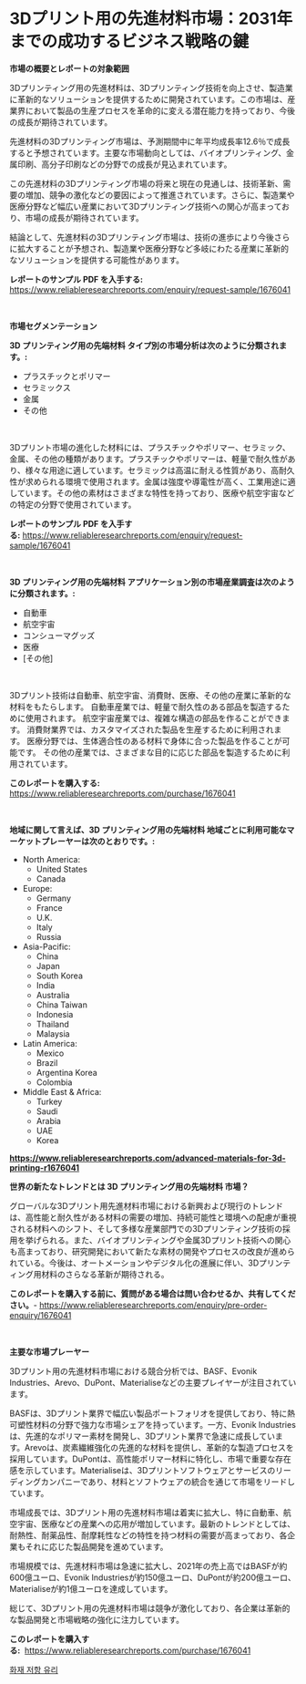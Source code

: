<p><h1>3Dプリント用の先進材料市場：2031年までの成功するビジネス戦略の鍵</h1></p><p><strong>市場の概要とレポートの対象範囲</strong></p>
<p><p>3Dプリンティング用の先進材料は、3Dプリンティング技術を向上させ、製造業に革新的なソリューションを提供するために開発されています。この市場は、産業界において製品の生産プロセスを革命的に変える潜在能力を持っており、今後の成長が期待されています。</p><p>先進材料の3Dプリンティング市場は、予測期間中に年平均成長率12.6％で成長すると予想されています。主要な市場動向としては、バイオプリンティング、金属印刷、高分子印刷などの分野での成長が見込まれています。</p><p>この先進材料の3Dプリンティング市場の将来と現在の見通しは、技術革新、需要の増加、競争の激化などの要因によって推進されています。さらに、製造業や医療分野など幅広い産業において3Dプリンティング技術への関心が高まっており、市場の成長が期待されています。</p><p>結論として、先進材料の3Dプリンティング市場は、技術の進歩により今後さらに拡大することが予想され、製造業や医療分野など多岐にわたる産業に革新的なソリューションを提供する可能性があります。</p></p>
<p><strong>レポートのサンプル PDF を入手する:</strong> <a href="https://www.reliableresearchreports.com/enquiry/request-sample/1676041">https://www.reliableresearchreports.com/enquiry/request-sample/1676041</a></p>
<p>&nbsp;</p>
<p><strong>市場セグメンテーション</strong></p>
<p><strong>3D プリンティング用の先端材料 タイプ別の市場分析は次のように分類されます。:</strong></p>
<p><ul><li>プラスチックとポリマー</li><li>セラミックス</li><li>金属</li><li>その他</li></ul></p>
<p>&nbsp;</p>
<p><p>3Dプリント市場の進化した材料には、プラスチックやポリマー、セラミック、金属、その他の種類があります。プラスチックやポリマーは、軽量で耐久性があり、様々な用途に適しています。セラミックは高温に耐える性質があり、高耐久性が求められる環境で使用されます。金属は強度や導電性が高く、工業用途に適しています。その他の素材はさまざまな特性を持っており、医療や航空宇宙などの特定の分野で使用されています。</p></p>
<p><strong>レポートのサンプル PDF を入手する:</strong>&nbsp;<a href="https://www.reliableresearchreports.com/enquiry/request-sample/1676041">https://www.reliableresearchreports.com/enquiry/request-sample/1676041</a></p>
<p>&nbsp;</p>
<p><strong> 3D プリンティング用の先端材料 アプリケーション別の市場産業調査は次のように分類されます。:</strong></p>
<p><ul><li>自動車</li><li>航空宇宙</li><li>コンシューマグッズ</li><li>医療</li><li>[その他]</li></ul></p>
<p>&nbsp;</p>
<p><p>3Dプリント技術は自動車、航空宇宙、消費財、医療、その他の産業に革新的な材料をもたらします。 自動車産業では、軽量で耐久性のある部品を製造するために使用されます。 航空宇宙産業では、複雑な構造の部品を作ることができます。 消費財業界では、カスタマイズされた製品を生産するために利用されます。 医療分野では、生体適合性のある材料で身体に合った製品を作ることが可能です。 その他の産業では、さまざまな目的に応じた部品を製造するために利用されています。</p></p>
<p><strong>このレポートを購入する:</strong>&nbsp; <a href="https://www.reliableresearchreports.com/purchase/1676041">https://www.reliableresearchreports.com/purchase/1676041</a></p>
<p>&nbsp;</p>
<p><strong>地域に関して言えば、3D プリンティング用の先端材料 地域ごとに利用可能なマーケットプレーヤーは次のとおりです。:</strong></p>
<p><ul>
    <li>
        North America:
        <ul>
            <li>United States</li>
            <li>Canada</li>
        </ul>
    </li>
    <li>
        Europe:
        <ul>
            <li>Germany</li>
            <li>France</li>
            <li>U.K.</li>
            <li>Italy</li>
            <li>Russia</li>
        </ul>
    </li>
    <li>
        Asia-Pacific:
        <ul>
            <li>China</li>
            <li>Japan</li>
            <li>South Korea</li>
            <li>India</li>
            <li>Australia</li>
            <li>China Taiwan</li>
            <li>Indonesia</li>
            <li>Thailand</li>
            <li>Malaysia</li>
        </ul>
    </li>
    <li>
        Latin America:
        <ul>
            <li>Mexico</li>
            <li>Brazil</li>
            <li>Argentina Korea</li>
            <li>Colombia</li>
        </ul>
    </li>
    <li>
        Middle East & Africa:
        <ul>
            <li>Turkey</li>
            <li>Saudi</li>
            <li>Arabia</li>
            <li>UAE</li>
            <li>Korea</li>
        </ul>
    </li>
    </ul></p>
<p><strong><a href="https://www.reliableresearchreports.com/advanced-materials-for-3d-printing-r1676041">https://www.reliableresearchreports.com/advanced-materials-for-3d-printing-r1676041</a></strong>&nbsp;</p>
<p><strong>世界の新たなトレンドとは 3D プリンティング用の先端材料 市場？</strong></p>
<p><p>グローバルな3Dプリント用先進材料市場における新興および現行のトレンドは、高性能と耐久性がある材料の需要の増加、持続可能性と環境への配慮が重視される材料へのシフト、そして多様な産業部門での3Dプリンティング技術の採用を挙げられる。また、バイオプリンティングや金属3Dプリント技術への関心も高まっており、研究開発において新たな素材の開発やプロセスの改良が進められている。今後は、オートメーションやデジタル化の進展に伴い、3Dプリンティング用材料のさらなる革新が期待される。</p></p>
<p><strong>このレポートを購入する前に、質問がある場合は問い合わせるか、共有してください。</strong>- <a href="https://www.reliableresearchreports.com/enquiry/pre-order-enquiry/1676041">https://www.reliableresearchreports.com/enquiry/pre-order-enquiry/1676041</a></p>
<p>&nbsp;</p>
<p><strong>主要な市場プレーヤー</strong></p>
<p><p>3Dプリント用の先進材料市場における競合分析では、BASF、Evonik Industries、Arevo、DuPont、Materialiseなどの主要プレイヤーが注目されています。 </p><p>BASFは、3Dプリント業界で幅広い製品ポートフォリオを提供しており、特に熱可塑性材料の分野で強力な市場シェアを持っています。一方、Evonik Industriesは、先進的なポリマー素材を開発し、3Dプリント業界で急速に成長しています。Arevoは、炭素繊維強化の先進的な材料を提供し、革新的な製造プロセスを採用しています。DuPontは、高性能ポリマー材料に特化し、市場で重要な存在感を示しています。Materialiseは、3Dプリントソフトウェアとサービスのリーディングカンパニーであり、材料とソフトウェアの統合を通じて市場をリードしています。</p><p>市場成長では、3Dプリント用の先進材料市場は着実に拡大し、特に自動車、航空宇宙、医療などの産業への応用が増加しています。最新のトレンドとしては、耐熱性、耐薬品性、耐摩耗性などの特性を持つ材料の需要が高まっており、各企業もそれに応じた製品開発を進めています。</p><p>市場規模では、先進材料市場は急速に拡大し、2021年の売上高ではBASFが約600億ユーロ、Evonik Industriesが約150億ユーロ、DuPontが約200億ユーロ、Materialiseが約1億ユーロを達成しています。</p><p>総じて、3Dプリント用の先進材料市場は競争が激化しており、各企業は革新的な製品開発と市場戦略の強化に注力しています。</p></p>
<p><strong>このレポートを購入する:</strong>&nbsp;&nbsp;<a href="https://www.reliableresearchreports.com/purchase/1676041">https://www.reliableresearchreports.com/purchase/1676041</a></p>
<p><p><a href="https://medium.com/@honeypie6456/quot-%EB%B0%A9%ED%99%94-%EC%9C%A0%EB%A6%AC-%EC%8B%9C%EC%9E%A5-%EC%A1%B0%EC%82%AC-%EB%B3%B4%EA%B3%A0%EC%84%9C-2024%EB%85%84%EB%B6%80%ED%84%B0-2031%EB%85%84%EA%B9%8C%EC%A7%80%EC%9D%98-%EC%97%AD%EC%82%AC-%EB%B0%8F-%EC%98%88%EC%B8%A1-quot-651690990d6c">화재 저항 유리</a></p></p>